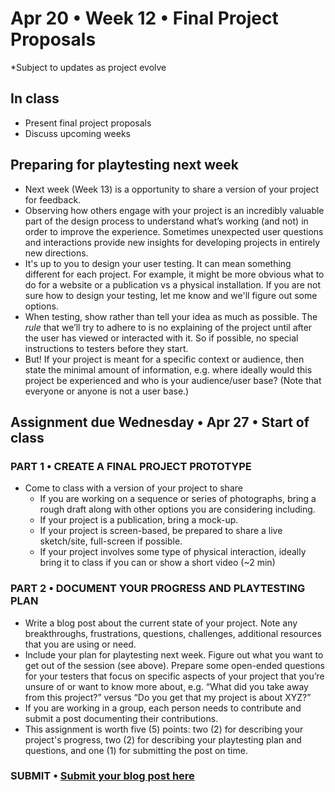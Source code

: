 # Apr 20 • Week 12 • Final Project Proposals

*Subject to updates as project evolve

## In class
- Present final project proposals
- Discuss upcoming weeks

## Preparing for playtesting next week
- Next week (Week 13) is a opportunity to share a version of your project for feedback.
- Observing how others engage with your project is an incredibly valuable part of the design process to understand what’s working (and not) in order to improve the experience. Sometimes unexpected user questions and interactions provide new insights for developing projects in entirely new directions.
- It's up to you to design your user testing. It can mean something different for each project. For example, it might be more obvious what to do for a website or a publication vs a physical installation. If you are not sure how to design your testing, let me know and we'll figure out some options.
- When testing, show rather than tell your idea as much as possible. The *rule* that we’ll try to adhere to is no explaining of the project until after the user has viewed or interacted with it. So if possible, no special instructions to testers before they start.
- But! If your project is meant for a specific context or audience, then state the minimal amount of information, e.g. where ideally would this project be experienced and who is your audience/user base? (Note that everyone or anyone is not a user base.)

## Assignment due Wednesday • Apr 27 • Start of class
### PART 1 • CREATE A FINAL PROJECT PROTOTYPE
- Come to class with a version of your project to share
    - If you are working on a sequence or series of photographs, bring a rough draft along with other options you are considering including.
    - If your project is a publication, bring a mock-up.
    - If your project is screen-based, be prepared to share a live sketch/site, full-screen if possible.
    - If your project involves some type of physical interaction, ideally bring it to class if you can or show a short video (~2 min)

### PART 2 • DOCUMENT YOUR PROGRESS AND PLAYTESTING PLAN
- Write a blog post about the current state of your project. Note any breakthroughs, frustrations, questions, challenges, additional resources that you are using or need. 
- Include your plan for playtesting next week. Figure out what you want to get out of the session (see above). Prepare some open-ended questions for your testers that focus on specific aspects of your project that you’re unsure of or want to know more about, e.g. “What did you take away from this project?” versus “Do you get that my project is about XYZ?​” 
- If you are working in a group, each person needs to contribute and submit a post documenting their contributions.
- This assignment is worth five (5) points: two (2) for describing your project's progress, two (2) for describing your playtesting plan and questions, and one (1) for submitting the post on time. 

### SUBMIT • [Submit your blog post here](https://forms.gle/JfwCTv7JqkieZ8yz8)
